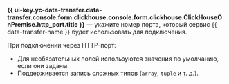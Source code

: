 **{{ ui-key.yc-data-transfer.data-transfer.console.form.clickhouse.console.form.clickhouse.ClickHouseOnPremise.http_port.title }}** — укажите номер порта, который сервис {{ data-transfer-name }} будет использовать для подключения.

При подключении через HTTP-порт:

* Для необязательных полей используются значения по умолчанию, если они заданы.
* Поддерживается запись сложных типов (`array`, `tuple` и т. д.).

